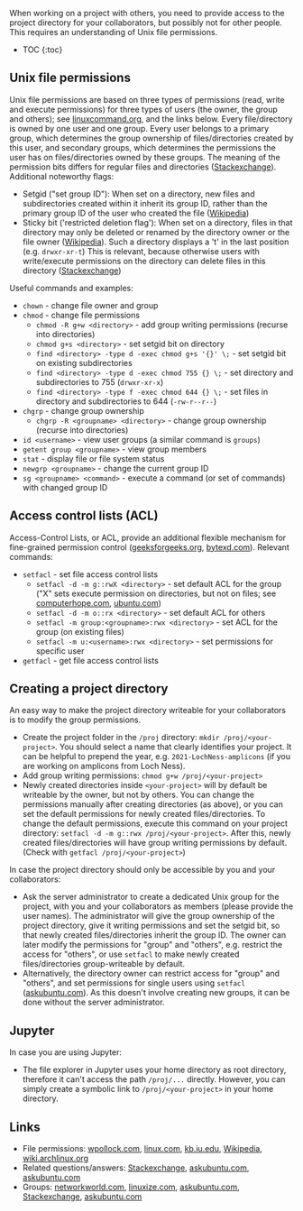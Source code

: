When working on a project with others, you need to provide access to the project directory
for your collaborators, but possibly not for other people. This requires an understanding of
Unix file permissions.

* TOC
{:toc}

## Unix file permissions

Unix file permissions are based on three types of
permissions (read, write and execute permissions) for three types of users (the
owner, the group and others); see
[linuxcommand.org](https://linuxcommand.org/lc3_lts0090.php), and the links
below. Every file/directory is owned by one user and one group. Every user belongs to a primary group, which determines the group
ownership of files/directories created by this user, and secondary groups, which
determines the permissions the user has on files/directories owned by these
groups. The meaning of the permission bits differs for regular files and
directories
([Stackexchange](https://unix.stackexchange.com/questions/21251/execute-vs-read-bit-how-do-directory-permissions-in-linux-work)).
Additional noteworthy flags:

- Setgid ("set group ID"): When set on a directory, new files and subdirectories created within
  it inherit its group ID, rather than the primary group ID of the user who
  created the file ([Wikipedia](https://en.wikipedia.org/wiki/Setuid))
- Sticky bit ('restricted deletion flag'): When set on a directory, files in
  that directory may only be deleted or renamed by the directory owner or the
  file owner ([Wikipedia](https://en.wikipedia.org/wiki/Sticky_bit)). Such a
  directory displays a 't' in the last position (e.g. `drwxr-xr-t`) This is
  relevant, because otherwise users with write/execute permissions on the
  directory can delete files in this directory
  ([Stackexchange](https://unix.stackexchange.com/questions/48579/why-can-rm-remove-read-only-files))
  
Useful commands and examples:

- `chown` - change file owner and group
- `chmod` - change file permissions
  - `chmod -R g+w <directory>` - add group writing permissions (recurse into directories)
  - `chmod g+s <directory>` - set setgid bit on directory
  - `find <directory> -type d -exec chmod g+s '{}' \;` - set setgid bit
      on existing subdirectories
  - `find <directory> -type d -exec chmod 755 {} \;` - set directory and subdirectories to 755 (`drwxr-xr-x`)
  - `find <directory> -type f -exec chmod 644 {} \;` - set files in
    directory and subdirectories to 644 (`-rw-r--r--`)
- `chgrp` - change group ownership
  - `chgrp -R <groupname> <directory>` - change group ownership (recurse
    into directories)
- `id <username>` - view user groups (a similar command is `groups`)
- `getent group <groupname>` - view group members
- `stat` - display file or file system status
- `newgrp <groupname>` - change the current group ID
- `sg <groupname> <command>` - execute a command (or set of commands)
  with changed group ID

## Access control lists (ACL)

Access-Control Lists, or ACL, provide an additional flexible mechanism for fine-grained permission
control
([geeksforgeeks.org](https://www.geeksforgeeks.org/access-control-listsacl-linux/),
[bytexd.com](https://bytexd.com/intro-to-acl-using-getfacl-setfacl-commands/)).
Relevant commands:

- `setfacl` - set file access control lists
  - `setfacl -d -m g::rwX <directory>` - set default ACL for the group
    ("X" sets execute permission on directories, but not on files; see
    [computerhope.com](https://www.computerhope.com/unix/usetfacl.htm),
    [ubuntu.com](http://manpages.ubuntu.com/manpages/impish/en/man1/setfacl.1.html))
  - `setfacl -d -m o::rx <directory>` - set default ACL for others
  - `setfacl -m group:<groupname>:rwx <directory>` - set ACL for the group (on
    existing files)
  - `setfacl -m u:<username>:rwx <directory>` - set permissions for specific user
- `getfacl` - get file access control lists

## Creating a project directory

An easy way to make the project directory writeable for your
collaborators is to modify the group permissions.

- Create the project folder in the `/proj` directory: `mkdir
  /proj/<your-project>`. You should select a name that clearly identifies
  your project. It can be helpful to prepend the year, e.g.
  `2021-LochNess-amplicons` (if you are working on amplicons from Loch Ness).
- Add group writing permissions: `chmod g+w /proj/<your-project>`
- Newly created directories inside `<your-project>` will by default be writeable by
  the owner, but not by others. You can change the permissions manually
  after creating directories (as above), or you can set the default permissions for newly
  created files/directories. To change the default permissions, execute this command on
  your project directory: `setfacl -d -m g::rwx /proj/<your-project>`. After this,
  newly created files/directories will have group writing permissions by default. (Check with `getfacl
  /proj/<your-project>`)

In case the project directory should only be accessible by you and your collaborators:

- Ask the server administrator to create a dedicated Unix group for the project, with
  you and your collaborators as members (please provide the user names). The
  administrator will give the group ownership of the project directory, give
  it writing permissions and set the setgid bit, so that newly created files/directories
  inherit the group ID. The owner can later modify the permissions for
  "group" and "others", e.g. restrict the access for "others", or use `setfacl`
  to make newly created files/directories group-writeable by default.
- Alternatively, the directory owner can restrict access for "group" and "others", and
  set permissions for single users using `setfacl`
  ([askubuntu.com](https://askubuntu.com/a/809562)). As this doesn't involve
  creating new groups, it can be done without the server administrator.

## Jupyter

In case you are using Jupyter:

- The file explorer in Jupyter uses your home directory as root directory, therefore it
  can't access the path `/proj/...` directly. However, you can simply create a
  symbolic link to `/proj/<your-project>` in your home directory.

## Links

- File permissions:
  [wpollock.com](https://wpollock.com/AUnix1/FilePermissions.htm),
  [linux.com](https://www.linux.com/training-tutorials/understanding-linux-file-permissions/),
  [kb.iu.edu](https://kb.iu.edu/d/abdb),
  [Wikipedia](https://en.wikipedia.org/wiki/File-system_permissions),
  [wiki.archlinux.org](https://wiki.archlinux.org/title/File_permissions_and_attributes)
- Related questions/answers:
  [Stackexchange](https://unix.stackexchange.com/questions/12842/make-all-new-files-in-a-directory-accessible-to-a-group),
  [askubuntu.com](https://askubuntu.com/questions/487527/give-specific-user-permission-to-write-to-a-folder-using-w-notation),
  [askubuntu.com](https://askubuntu.com/questions/402980/give-user-write-access-to-folder)
- Groups:
  [networkworld.com](https://www.networkworld.com/article/3409781/mastering-user-groups-on-linux.html),
  [linuxize.com](https://linuxize.com/post/how-to-list-groups-in-linux/),
  [askubuntu.com](https://askubuntu.com/questions/538130/what-is-the-difference-between-primary-group-and-secondary-group-in-ubuntu),
  [Stackexchange](https://unix.stackexchange.com/questions/274200/primary-and-secondary-groups),
  [askubuntu.com](https://askubuntu.com/a/589308)